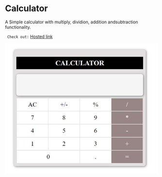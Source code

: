 # Calculator

A Simple calculator with multiply, dividion, addition andsubtraction functionality.

` Check out:` [Hosted link](https://rohansharma06.github.io/Calculator/) 

![Homepage](/calc.JPG)
